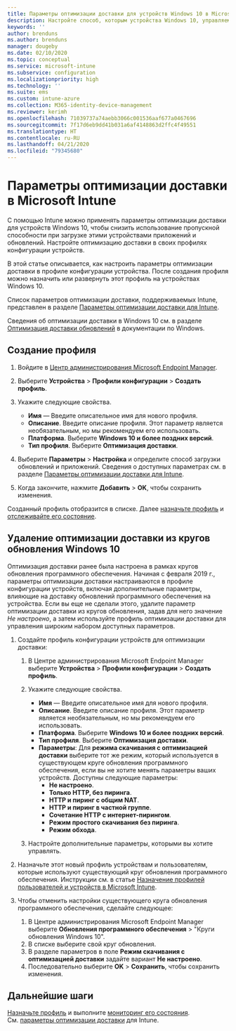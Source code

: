 ```yaml
---
title: Параметры оптимизации доставки для устройств Windows 10 в Microsoft Intune — Azure | Документация Майкрософт
description: Настройте способ, которым устройства Windows 10, управляемые через Intune, используют оптимизацию доставки. Узнайте, как в Intune создать профиль конфигурации устройства, чтобы устанавливать обновления из Интернета, и как заменить существующие круги обновления профилем оптимизации доставки.
keywords: ''
author: brenduns
ms.author: brenduns
manager: dougeby
ms.date: 02/10/2020
ms.topic: conceptual
ms.service: microsoft-intune
ms.subservice: configuration
ms.localizationpriority: high
ms.technology: ''
ms.suite: ems
ms.custom: intune-azure
ms.collection: M365-identity-device-management
ms.reviewer: kerimh
ms.openlocfilehash: 71039737a74aebb3066c001536aaf677a0467696
ms.sourcegitcommit: 7f17d6eb9dd41b031a6af4148863d2ffc4f49551
ms.translationtype: HT
ms.contentlocale: ru-RU
ms.lasthandoff: 04/21/2020
ms.locfileid: "79345680"
---
```

# <a name="delivery-optimization-settings-in-microsoft-intune"></a>Параметры оптимизации доставки в Microsoft Intune

С помощью Intune можно применять параметры оптимизации доставки для устройств Windows 10, чтобы снизить использование пропускной способности при загрузке этими устройствами приложений и обновлений. Настройте оптимизацию доставки в своих профилях конфигурации устройств.  

В этой статье описывается, как настроить параметры оптимизации доставки в профиле конфигурации устройства. После создания профиля можно назначить или развернуть этот профиль на устройствах Windows 10.

Список параметров оптимизации доставки, поддерживаемых Intune, представлен в разделе [Параметры оптимизации доставки для Intune](delivery-optimization-settings.md).  

Сведения об оптимизации доставки в Windows 10 см. в разделе [Оптимизация доставки обновлений](https://docs.microsoft.com/windows/deployment/update/waas-delivery-optimization) в документации по Windows.  

## <a name="create-the-profile"></a>Создание профиля

1. Войдите в [Центр администрирования Microsoft Endpoint Manager](https://go.microsoft.com/fwlink/?linkid=2109431).

2. Выберите **Устройства** > **Профили конфигурации** > **Создать профиль**.

3. Укажите следующие свойства.

    - **Имя** — Введите описательное имя для нового профиля.
    - **Описание**. Введите описание профиля. Этот параметр является необязательным, но мы рекомендуем его использовать.
    - **Платформа**. Выберите **Windows 10 и более поздних версий**.
    - **Тип профиля**. Выберите **Оптимизация доставки**.

4. Выберите **Параметры** > **Настройка** и определите способ загрузки обновлений и приложений. Сведения о доступных параметрах см. в разделе [Параметры оптимизации доставки для Intune](delivery-optimization-settings.md).

5. Когда закончите, нажмите **Добавить** > **OK**, чтобы сохранить изменения.

Созданный профиль отобразится в списке. Далее [назначьте профиль](device-profile-assign.md) и [отслеживайте его состояние](device-profile-monitor.md).

<!-- ## Move existing update rings to delivery optimization

**Delivery optimization** settings replace **Software updates – Windows 10 Update Rings**. Your existing update rings can be easily changed to use the **Delivery optimization** settings. To maintain the same settings when you create a delivery optimization profile, use the same *Delivery optimization download mode* and then set the same settings as you already use. However, you can choose to reconfigure delivery optimization settings to take advantage of the full range of addition settings that the Delivery Optimization profile can manage. 
-->

## <a name="remove-delivery-optimization-from-windows-10-update-rings"></a>Удаление оптимизации доставки из кругов обновления Windows 10

Оптимизация доставки ранее была настроена в рамках кругов обновления программного обеспечения. Начиная с февраля 2019 г., параметры оптимизации доставки настраиваются в профиле конфигурации устройств, включая дополнительные параметры, влияющие на доставку обновлений программного обеспечения на устройства. Если вы еще не сделали этого, удалите параметр оптимизации доставки из кругов обновления, задав для него значение *Не настроено*, а затем используйте профиль оптимизации доставки для управления широким набором доступных параметров.

1. Создайте профиль конфигурации устройств для оптимизации доставки:

    1. В Центре администрирования Microsoft Endpoint Manager выберите **Устройства** > **Профили конфигурации** > **Создать профиль**.
    2. Укажите следующие свойства.

        - **Имя** — Введите описательное имя для нового профиля.
        - **Описание**. Введите описание профиля. Этот параметр является необязательным, но мы рекомендуем его использовать.
        - **Платформа**. Выберите **Windows 10 и более поздних версий**.
        - **Тип профиля**. Выберите **Оптимизация доставки**.
        - **Параметры**: Для **режима скачивания с оптимизацией доставки** выберите тот же режим, который используется в существующем круге обновления программного обеспечения, если вы не хотите менять параметры ваших устройств. Доступны следующие параметры:
            - **Не настроено**.
            - **Только HTTP, без пиринга**.
            - **HTTP и пиринг с общим NAT**.
            - **HTTP и пиринг в частной группе**.
            - **Сочетание HTTP с интернет-пирингом**.
            - **Режим простого скачивания без пиринга**.
            - **Режим обхода**.
    3. Настройте дополнительные параметры, которыми вы хотите управлять.

2. Назначьте этот новый профиль устройствам и пользователям, которые используют существующий круг обновления программного обеспечения. Инструкции см. в статье [Назначение профилей пользователей и устройств в Microsoft Intune](device-profile-assign.md).

3. Чтобы отменить настройки существующего круга обновления программного обеспечения, сделайте следующее:
    1. В Центре администрирования Microsoft Endpoint Manager выберите **Обновления программного обеспечения** &gt; "Круги обновления Windows 10".
    2. В списке выберите свой круг обновления.
    3. В разделе параметров в поле **Режим скачивания с оптимизацией доставки** задайте вариант **Не настроено**.
    4. Последовательно выберите **OK** > **Сохранить**, чтобы сохранить изменения.

## <a name="next-steps"></a>Дальнейшие шаги

[Назначьте профиль](device-profile-assign.md) и выполните [мониторинг его состояния](device-profile-monitor.md).  
См. [параметры оптимизации доставки](delivery-optimization-settings.md) для Intune.
